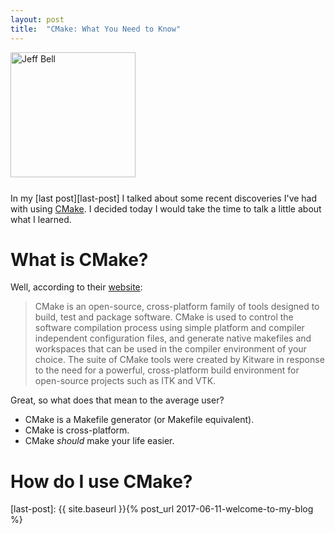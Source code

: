 ```yaml
---
layout: post
title:  "CMake: What You Need to Know"
---
```

<img src="{{ site.url }}/assets/jeff-web.jpg" 
     alt="Jeff Bell" 
     style="width: 200px; height: 200px; padding-bottom: 25px" />  
In my [last post][last-post] I talked about some recent discoveries I've had
with using [CMake][cmake]. I decided today I would take the time to talk a
little about what I learned.

# What is CMake?

Well, according to their [website][cmake]:

> CMake is an open-source, cross-platform family of tools designed to build, 
> test and package software. CMake is used to control the software compilation 
> process using simple platform and compiler independent configuration files, 
> and generate native makefiles and workspaces that can be used in the compiler
> environment of your choice. The suite of CMake tools were created by Kitware
> in response to the need for a powerful, cross-platform build environment for
> open-source projects such as ITK and VTK.

Great, so what does that mean to the average user?

* CMake is a Makefile generator (or Makefile equivalent).
* CMake is cross-platform.
* CMake _should_ make your life easier.

# How do I use CMake?

[cmake]:        http://cmake.org
[last-post]:    {{ site.baseurl }}{% post_url 2017-06-11-welcome-to-my-blog %}
